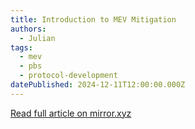 ```yaml
---
title: Introduction to MEV Mitigation
authors:
  - Julian
tags:
  - mev
  - pbs
  - protocol-development
datePublished: 2024-12-11T12:00:00.000Z
---
```


[Read full article on mirror.xyz](https://mirror.xyz/julianma.eth/rcXa7B5y14tbfFWwOqSVHcNOzzmNKOG0EfZJAn_qom4)
